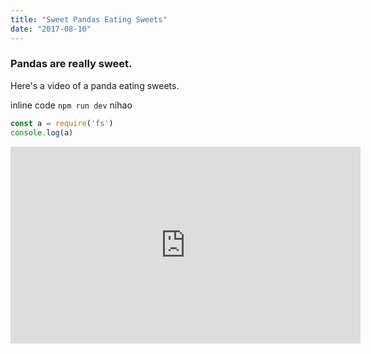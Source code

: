 ```yaml
---
title: "Sweet Pandas Eating Sweets"
date: "2017-08-10"
---
```


### Pandas are really sweet.

Here's a video of a panda eating sweets.

inline code `npm run dev` nihao

```javascript
const a = require('fs')
console.log(a)
```

<iframe width="560" height="315" src="https://www.youtube.com/embed/4n0xNbfJLR8" frameborder="0" allowfullscreen></iframe>